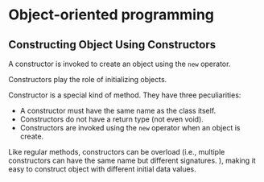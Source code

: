# Object-oriented programming

## Constructing Object Using Constructors

A constructor is invoked to create an object using the `new` operator.

Constructors play the role of initializing objects.

Constructor is a special kind of method. They have three peculiarities:

- A constructor must have the same name as the class itself.
- Constructors do not have a return type (not even void).
- Constructors are invoked using the `new`  operator when an object is create.

Like regular methods, constructors can be overload (i.e., multiple constructors can have the same name but different signatures. ), making it easy to construct object with different initial data values.



